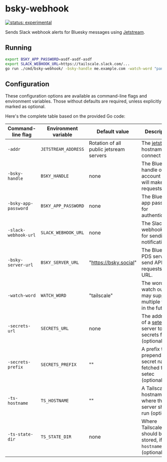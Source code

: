 # bsky-webhook

[![status: experimental](https://img.shields.io/badge/status-experimental-blue)](https://tailscale.com/kb/1167/release-stages/#experimental)

Sends Slack webhook alerts for Bluesky messages using [Jetstream](https://github.com/bluesky-social/jetstream).

## Running

```bash
export BSKY_APP_PASSWORD=asdf-asdf-asdf
export SLACK_WEBHOOK_URL=https://tailscale.slack.com/...
go run ./cmd/bsky-webhook/ -bsky-handle me.example.com -watch-word "pangolin"
```

## Configuration

These configuration options are available as command-line flags and
environment variables. Those without defaults are required, unless
explicitly marked as optional.

Here's the complete table based on the provided Go code:

| Command-line flag    | Environment variable | Default value                           | Description                                                                 |
|----------------------|----------------------|-----------------------------------------|-----------------------------------------------------------------------------|
| `-addr`              | `JETSTREAM_ADDRESS`  | Rotation of all public jetsream servers | The [jetstream][jetstream] hostname to connect to.                          |
| `-bsky-handle`       | `BSKY_HANDLE`        | none                                    | The Bluesky handle of the account that will make API requests.              |
| `-bsky-app-password` | `BSKY_APP_PASSWORD`  | none                                    | The Bluesky app password for authentication.                                |
| `-slack-webhook-url` | `SLACK_WEBHOOK_URL`  | none                                    | The Slack webhook URL for sending notifications.                            |
| `-bsky-server-url`   | `BSKY_SERVER_URL`    | "https://bsky.social"                   | The Bluesky PDS server to send API requests to URL.                         |
| `-watch-word`        | `WATCH_WORD`         | "tailscale"                             | The word to watch out for; may support multiple words in the future.        |
| `-secrets-url`       | `SECRETS_URL`        | none                                    | The address of a [setec][setec] server to fetch secrets from (optional)     |
| `-secrets-prefix`    | `SECRETS_PREFIX`     | ""                                      | A prefix to prepend to secret names fetched from setec (optional)           |
| `-ts-hostname`       | `TS_HOSTNAME`        | ""                                      | A Tailscale hostname where the server should run (optional)                 |
| `-ts-state-dir`      | `TS_STATE_DIR`       | none                                    | Where Tailscale state should be stored, if `-ts-hostname` is set (optional) |

[jetstream]: https://github.com/bluesky-social/jetstream
[setec]: https://github.com/tailscale/setec
